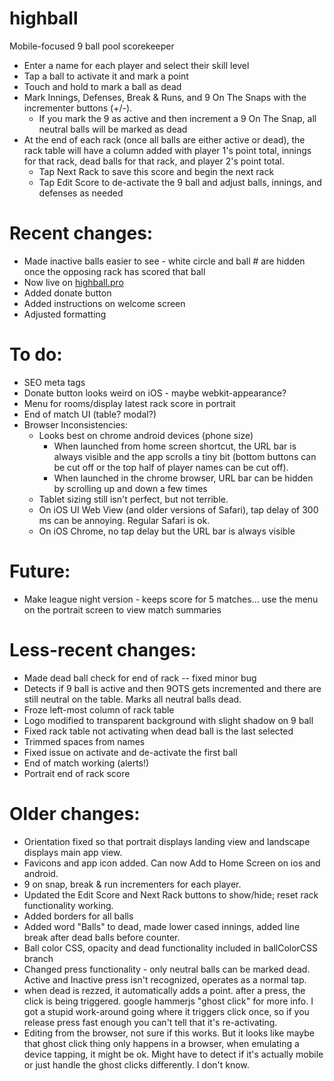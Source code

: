 # highball
Mobile-focused 9 ball pool scorekeeper
- Enter a name for each player and select their skill level
- Tap a ball to activate it and mark a point
- Touch and hold to mark a ball as dead
- Mark Innings, Defenses, Break & Runs, and 9 On The Snaps with the incrementer buttons (+/-).
    - If you mark the 9 as active and then increment a 9 On The Snap, all neutral balls will be marked as dead
- At the end of each rack (once all balls are either active or dead), the rack table will have a column added with player 1's point total, innings for that rack, dead balls for that rack, and player 2's point total.
    - Tap Next Rack to save this score and begin the next rack
    - Tap Edit Score to de-activate the 9 ball and adjust balls, innings, and defenses as needed

# Recent changes:
- Made inactive balls easier to see - white circle and ball # are hidden once the opposing rack has scored that ball
- Now live on [highball.pro](http://highball.pro)
- Added donate button
- Added instructions on welcome screen
- Adjusted formatting

# To do:

- SEO meta tags
- Donate button looks weird on iOS - maybe webkit-appearance?
- Menu for rooms/display latest rack score in portrait
- End of match UI (table? modal?)   
- Browser Inconsistencies:
    - Looks best on chrome android devices (phone size)
        - When launched from home screen shortcut, the URL bar is always visible and the app scrolls a tiny bit (bottom buttons can be cut off or the top half of player names can be cut off).
        - When launched in the chrome browser, URL bar can be hidden by scrolling up and down a few times
    - Tablet sizing still isn't perfect, but not terrible.
    - On iOS UI Web View (and older versions of Safari), tap delay of 300 ms can be annoying. Regular Safari is ok.
    - On iOS Chrome, no tap delay but the URL bar is always visible

# Future:
- Make league night version - keeps score for 5 matches... use the menu on the portrait screen to view match summaries

# Less-recent changes:
- Made dead ball check for end of rack -- fixed minor bug
- Detects if 9 ball is active and then 9OTS gets incremented and there are still neutral on the table. Marks all neutral balls dead.
- Froze left-most column of rack table
- Logo modified to transparent background with slight shadow on 9 ball
- Fixed rack table not activating when dead ball is the last selected
- Trimmed spaces from names
- Fixed issue on activate and de-activate the first ball
- End of match working (alerts!)
- Portrait end of rack score

# Older changes:
- Orientation fixed so that portrait displays landing view and landscape displays main app view.
- Favicons and app icon added. Can now Add to Home Screen on ios and android.
- 9 on snap, break & run incrementers for each player.
- Updated the Edit Score and Next Rack buttons to show/hide; reset rack functionality working.
- Added borders for all balls
- Added word "Balls" to dead, made lower cased innings, added line break after dead balls before counter.
 - Ball color CSS, opacity and dead functionality included in ballColorCSS branch
 - Changed press functionality - only neutral balls can be marked dead. Active and Inactive press isn't recognized, operates as a normal tap.
- when dead is rezzed, it automatically adds a point. after a press, the click is being triggered. google hammerjs "ghost click" for more info. I got a stupid work-around going where it triggers click once, so if you release press fast enough you can't tell  that it's re-activating.
- Editing from the browser, not sure if this works. But it looks like maybe that ghost click thing only happens in a browser, when emulating a device tapping, it might be ok. Might have to detect if it's actually mobile or just handle the ghost clicks differently. I don't know.
